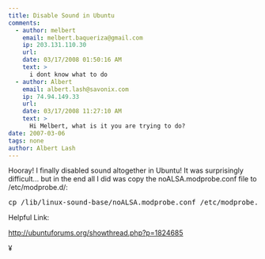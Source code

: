 ```yaml
---
title: Disable Sound in Ubuntu
comments:
  - author: melbert
    email: melbert.baqueriza@gmail.com
    ip: 203.131.110.30
    url:
    date: 03/17/2008 01:50:16 AM
    text: >
      i dont know what to do
  - author: Albert
    email: albert.lash@savonix.com
    ip: 74.94.149.33
    url:
    date: 03/17/2008 11:27:10 AM
    text: >
      Hi Melbert, what is it you are trying to do?
date: 2007-03-06
tags: none
author: Albert Lash
---
```

Hooray! I finally disabled sound altogether in Ubuntu! It was surprisingly difficult... but in the end all I did was copy the noALSA.modprobe.conf file to /etc/modprobe.d/:

<pre>cp /lib/linux-sound-base/noALSA.modprobe.conf /etc/modprobe.d/</pre>

Helpful Link:

<a href="http://ubuntuforums.org/showthread.php?p=1824685">http://ubuntuforums.org/showthread.php?p=1824685</a>

¥

